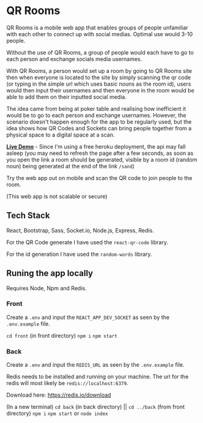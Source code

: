 # QR Rooms

QR Rooms is a mobile web app that enables groups of people unfamiliar with each other to connect up with social medias. Optimal use would 3-10 people. 

Without the use of QR Rooms, a group of people would each have to go to each person and exchange socials media usernames. 

With QR Rooms, a person would set up a room by going to QR Rooms site then when everyone is located to the site by simply scanning the qr code (or typing in the simple url which uses basic nouns as the room id), users would then input their usernames and then everyone in the room would be able to add them on their inputted social media.

The idea came from being at poker table and realising how inefficient it would be to go to each person and exchange usernames. However, the scenario doesn't happen enough for the app to be regularly used, but the idea shows how QR Codes and Sockets can bring people together from a physical space to a digital space at a scan.

[**Live Demo**](https://confident-booth-024076.netlify.app/) - Since I'm using a free heroku deployment, the api may fall asleep (you may need to refresh the page after a few seconds, as soon as you open the link a room should be generated, visible by a room id (random noun) being generated at the end of the link `/sand`)

Try the web app out on mobile and scan the QR code to join people to the room.

(This web app is not scalable or secure)

## Tech Stack

React, Bootstrap, Sass, Socket.io, Node.js, Express, Redis.

For the QR Code generate I have used the `react-qr-code` library.

For the id generation I have used the `random-words` library.

## Runing the app locally

Requires Node, Npm and Redis.

### Front

Create a `.env` and input the `REACT_APP_DEV_SOCKET` as seen by the `.env.example` file.

`cd front` (in front directory)
`npm i`
`npm start`

### Back

Create a `.env` and input the `REDIS_URL` as seen by the `.env.example` file.

Redis needs to be installed and running on your machine. The url for the redis will most likely be `redis://localhost:6379`.

Download here: https://redis.io/download

(In a new terminal)
`cd back` (in back directory) || `cd ../back` (from front directory)
`npm i`
`npm start` or `node index`


